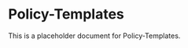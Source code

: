 ﻿<!-- 
---
title: "Policy-Templates"
description: "Placeholder description for Policy-Templates"
author: "VintageDon"
tags: ["placeholder", "documentation"]
category: "Compliance"
kb_type: "Reference"
version: "0.1"
status: "Draft"
last_updated: "2025-03-16"
---
-->

# Policy-Templates

This is a placeholder document for Policy-Templates.
